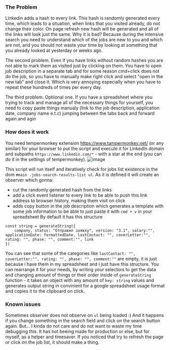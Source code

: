 ### The Problem
Linkedin adds a hash to every link. This hash is randomly generated every time, which leads to a situation, when links that you visited already, do not change their color. On page refresh new hash will be generated and all of the links will look just the same.
Why it is bad? Because  during the intensive search you need to understand which of the jobs are new to you and which are not, and you should not waste your time by looking at something that you already looked at yesterday or weeks ago.

The second problem. Even if you have links without random hashes you are not able to mark them as visited just by clicking on them. You have to open job description in a separate tab and for some reason cmd+click does not do the job, so you have to manually make right click and select "open in the new tab" and close it. Which is very annoying especially when you have to repeat these hundreds of times per every day.

The third problem. Optiional one. If you have a spreadsheet where you trying to track and manage all of the necessary things for yourself, you need to copy paste things manualy (link to the job description, application date, company name e.t.c) jumping between the tabs back and forward again and agin

### How does it work
You need tempermonkey extension https://www.tampermonkey.net/ (or any similar) for your browser to put the script and execute it for LinkedIn domain and subpaths `https://www.linkedin.com/*` - with a star at the end (you can do it in the settings of tempermonkey).
![image](https://github.com/maliyshock/linkedin_utility/assets/7099817/701e3792-e5bc-46e0-bda3-d72b00a5634f)


This script will run itself and iteratively check for jobs list existence in the dom `#main .jobs-search-results-list ul`. As it is defined it will create an observer which gonna:
* cut the randomly generated hash from the links
* add a click event listener to every link to be able to push this link address to browser history, making them visit on click
* adds copy button in the job description which generates a template with some job information to be able to just paste it with `cmd + v` in your spreadsheet
By default it has this structure
```
const string = generateString({
    company, status: "Отправил заявку", version: "3.1", salary:"", applicationDate: formattedDate, lastContact: "", coverLetter:"", rating: "", phase: "", comment:"", link
})
```
You can see that some of the categories like `lastContact: "", coverLetter:"", rating: "", phase: "", comment:""` are empty, it is just because i have them in my spreadsheet and i just have this structure.
You can rearrange it for your needs, by writing your selectors to get the data and changing amount of things or their order inside of `generateString` function - it takes an object with any amount of `key: string` values and generates output string in convinient for a google spreadsheet usage format and copies it to the clipboard on click.

### Known issues
Sometimes observer does not observe on `ul` being loaded :) And it happens if you change something in the search field and click on the search button again.
But... I kinda do not care and do not want to waste my time debugging this. It has not beeing made for production or else, but for myself, as a helper and timesaver. 
If you noticed that try to refresh the page or click on the job list, it should make a thing.
